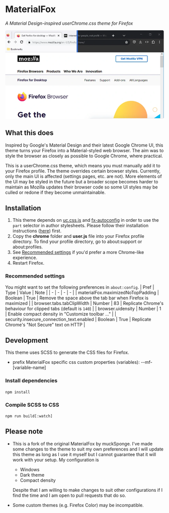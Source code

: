 # MaterialFox

_A Material Design-inspired userChrome.css theme for Firefox_

![Preview](./media/material-fox.webp)

## What this does

Inspired by Google's Material Design and their latest Google Chrome UI, this theme turns your Firefox into a Material-styled web browser. The aim was to style the browser as closely as possible to Google Chrome, where practical.

This is a userChrome.css theme, which means you must manually add it to your Firefox profile. The theme overrides certain browser styles. Currently, only the main UI is affected (settings pages, etc. are not). More elements of the UI may be styled in the future but a broader scope becomes harder to maintain as Mozilla updates their browser code so some UI styles may be culled or redone if they become unmaintainable.

## Installation

1. This theme depends on [uc.css.js](https://github.com/aminomancer/uc.css.js) and [fx-autoconfig](https://github.com/MrOtherGuy/fx-autoconfig) in order to use the `part` selector in author stylesheets. Please follow their installation instructions ([here](https://github.com/MrOtherGuy/fx-autoconfig#setting-up-configjs-from-program-folder)) first.
1. Copy the **chrome** folder and **user.js** file into your Firefox profile directory. To find your profile directory, go to about:support or about:profiles.
1. See [Recommended settings](#recommended-settings) if you'd prefer a more Chrome-like experience.
1. Restart Firefox.

### Recommended settings

You might want to set the following preferences in `about:config`.
| Pref | Type | Value | Note |
| - | - | - | - |
| materialFox.maximizedNoTopPadding | Boolean | True | Remove the space above the tab bar when Firefox is maximized |
| browser.tabs.tabClipWidth | Number | 83 | Replicate Chrome's behaviour for clipped tabs (default is `140`) |
| browser.uidensity | Number | 1 | Enable compact density in "Customize toolbar ..." |
| security.insecure_connection_text.enabled | Boolean | True | Replicate Chrome's "Not Secure" text on HTTP |

## Development

This theme uses SCSS to generate the CSS files for Firefox.

- prefix MaterialFox specific css custom properties (variables): --mf-[variable-name]

### Install dependencies

`npm install`

### Compile SCSS to CSS

`npm run build[:watch]`

## Please note

- This is a fork of the original MaterialFox by muckSponge. I've made some changes to the theme to suit my own preferences and I will update this theme as long as I use it myself but I cannot guarantee that it will work with your setup. My configuration is

  - Windows
  - Dark theme
  - Compact density

  Despite that I am willing to make changes to suit other configurations if I find the time and I am open to pull requests that do so.

- Some custom themes (e.g. Firefox Color) may be incompatible.
